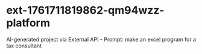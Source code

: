 # ext-1761711819862-qm94wzz-platform
AI-generated project via External API - Prompt: make an excel program for a tax consultant
